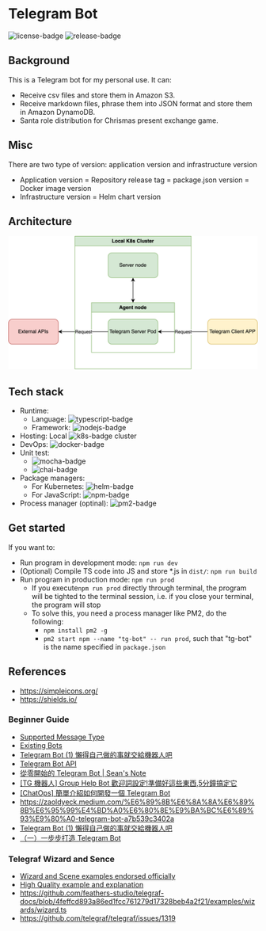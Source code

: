 # Telegram Bot

![license-badge](https://img.shields.io/github/license/windwingwalker/tg-bot)
![release-badge](https://img.shields.io/github/v/release/windwingwalker/tg-bot?display_name=tag)

## Background

This is a Telegram bot for my personal use. It can:

- Receive csv files and store them in Amazon S3.
- Receive markdown files, phrase them into JSON format and store them in Amazon DynamoDB.
- Santa role distribution for Chrismas present exchange game. 

## Misc

There are two type of version: application version and infrastructure version

- Application version = Repository release tag = package.json version = Docker image version
- Infrastructure version = Helm chart version

## Architecture

![architecture-diagram](architecture.png)

## Tech stack

- Runtime:
  - Language: ![typescript-badge](https://img.shields.io/badge/-TypeScript-grey?style=flat&logo=typescript)
  - Framework: ![nodejs-badge](https://img.shields.io/badge/-Node.js-grey?style=flat&logo=nodedotjs)
- Hosting: Local ![k8s-badge](https://img.shields.io/badge/-Kubernetes-grey?style=flat&logo=kubernetes) cluster
- DevOps: ![docker-badge](https://img.shields.io/badge/-Docker-grey?style=flat&logo=docker)
- Unit test:
  - ![mocha-badge](https://img.shields.io/badge/-Mocha-grey?style=flat&logo=mocha)
  - ![chai-badge](https://img.shields.io/badge/-Chai-grey?style=flat&logo=chai)
- Package managers:
  - For Kubernetes: ![helm-badge](https://img.shields.io/badge/-Helm-grey?style=flat&logo=helm)
  - For JavaScript: ![npm-badge](https://img.shields.io/badge/-Npm-grey?style=flat&logo=npm)
- Process manager (optinal): ![pm2-badge](https://img.shields.io/badge/-PM2-grey?style=flat&logo=pm2)

## Get started

If you want to:

- Run program in development mode: `npm run dev`
- (Optional) Compile TS code into JS and store *.js in `dist/`: `npm run build`
- Run program in production mode: `npm run prod`
  - If you execute`npm run prod` directly through terminal, the program will be tighted to the terminal session, i.e. if you close your terminal, the program will stop
  - To solve this, you need a process manager like PM2, do the following:
    - `npm install pm2 -g`
    - `pm2 start npm --name "tg-bot" -- run prod`, such that "tg-bot" is the name specified in `package.json`

## References

- https://simpleicons.org/
- https://shields.io/

### Beginner Guide

- [Supported Message Type](https://github.com/DefinitelyTyped/DefinitelyTyped/blob/273e685e53e543a74750a00403a1fc337787d6ce/types/node-telegram-bot-api/index.d.ts#L43-L69)
- [Existing Bots](https://influencermarketinghub.com/top-telegram-bots/)
- [Telegram Bot (1) 懶得自己做的事就交給機器人吧](https://z3388638.medium.com/telegram-bot-1-%E6%87%B6%E5%BE%97%E8%87%AA%E5%B7%B1%E5%81%9A%E7%9A%84%E4%BA%8B%E5%B0%B1%E4%BA%A4%E7%B5%A6%E6%A9%9F%E5%99%A8%E4%BA%BA%E5%90%A7-c59004dc6c7b)
- [Telegram Bot API](https://core.telegram.org/bots/api#available-methods)
- [從零開始的 Telegram Bot | Sean's Note](https://blog.sean.taipei/2017/05/telegram-bot)
- [[TG 機器人] Group Help Bot 歡迎詞設定!準備好這些東西,5分鐘搞定它](https://mobilefoto.info/2020/02/23/2184/)
- [[ChatOps] 簡單介紹如何開發一個 Telegram Bot](https://godleon.github.io/blog/ChatOps/howto-develop-telegram-chatbot/)
- https://zaoldyeck.medium.com/%E6%89%8B%E6%8A%8A%E6%89%8B%E6%95%99%E4%BD%A0%E6%80%8E%E9%BA%BC%E6%89%93%E9%80%A0-telegram-bot-a7b539c3402a
- [Telegram Bot (1) 懶得自己做的事就交給機器人吧](https://z3388638.medium.com/telegram-bot-1-%E6%87%B6%E5%BE%97%E8%87%AA%E5%B7%B1%E5%81%9A%E7%9A%84%E4%BA%8B%E5%B0%B1%E4%BA%A4%E7%B5%A6%E6%A9%9F%E5%99%A8%E4%BA%BA%E5%90%A7-c59004dc6c7b)
- [（一）一步步打造 Telegram Bot](https://zaoldyeck.medium.com/%E6%89%8B%E6%8A%8A%E6%89%8B%E6%95%99%E4%BD%A0%E6%80%8E%E9%BA%BC%E6%89%93%E9%80%A0-telegram-bot-a7b539c3402a)

### Telegraf Wizard and Sence

- [Wizard and Scene examples endorsed officially](https://github.com/telegraf/telegraf/issues/705)
- [High Quality example and explanation](https://dev.to/maklut/telegraf-vs-node-telegram-bot-api-36fk)
- https://github.com/feathers-studio/telegraf-docs/blob/4feffcd893a86ed1fcc761279d17328beb4a2f21/examples/wizards/wizard.ts
- https://github.com/telegraf/telegraf/issues/1319